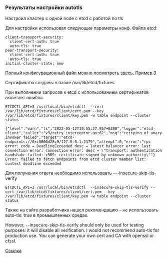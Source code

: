 ### Результаты настройки autotls

Настроил кластер с одной node с etcd с работой по tls

Для настройки использовал следующие параметры конф. Файла etcd:

    client-transport-security:
      client-cert-auth: true
      auto-tls: true
    peer-transport-security:
      client-cert-auth: true
      auto-tls: true
    initial-cluster-state: new

[Полный конфигурационный файл можно посмотреть здесь. Пример 3](https://github.com/Aleksey-10081967/Postgresql-study/tree/main/work_etcd/etcd_conf)

Сертификаты созданы в папке /var/lib/etcd/fixtures

При выполнении запросов к etcd с использованием сертификатов вылетает ошибка

    ETCDCTL_API=3 /usr/local/bin/etcdctl  --cert /var/lib/etcd/fixtures/client/cert.pem --key /var/lib/etcd/fixtures/client/key.pem -w table endpoint --cluster status

    {"level":"warn","ts":"2022-05-12T10:55:27.957+0300","logger":"etcd-client","caller":"v3/retry_interceptor.go:62","msg":"retrying of unary invoker failed","target":"etcd-endpoints://0xc0000d28c0/127.0.0.1:2379","attempt":0,"error":"rpc error: code = DeadlineExceeded desc = latest balancer error: last connection error: connection error: desc = \"transport: authentication handshake failed: x509: certificate signed by unknown authority\""}
    Error: failed to fetch endpoints from etcd cluster member list: context deadline exceeded

Для получения ответа необходимо использовать –--insecure-skip-tls-verify

    ETCDCTL_API=3 /usr/local/bin/etcdctl  --insecure-skip-tls-verify --cert /var/lib/etcd/fixtures/client/cert.pem --key /var/lib/etcd/fixtures/client/key.pem -w table endpoint --cluster status


Также на сайте разработчика нашел рекомендацию – не использовать   auto-tls: true в промышленных средах.

However, --insecure-skip-tls-verify should only be used for testing purposes: it will disable all verification. I would not recommend auto-tls for production use. You can generate your own cert and CA with openssl or cfssl.

[Ссылка](https://github.com/etcd-io/etcd/issues/7654)
